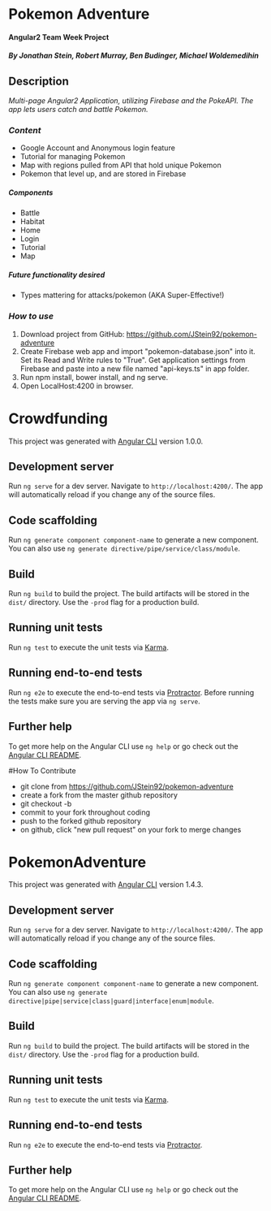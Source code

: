 # Pokemon Adventure

#### Angular2 Team Week Project

##### By Jonathan Stein, Robert Murray, Ben Budinger, Michael Woldemedihin

## Description

_Multi-page Angular2 Application, utilizing Firebase and the PokeAPI. The app lets users catch and battle Pokemon._

### _Content_ ###

- Google Account and Anonymous login feature
- Tutorial for managing Pokemon
- Map with regions pulled from API that hold unique Pokemon
- Pokemon that level up, and are stored in Firebase

##### Components
- Battle
- Habitat
- Home
- Login
- Tutorial
- Map

##### Future functionality desired

- Types mattering for attacks/pokemon (AKA Super-Effective!)

### _How to use_ ###

1. Download project from GitHub: https://github.com/JStein92/pokemon-adventure
2. Create Firebase web app and import "pokemon-database.json" into it. Set its Read and Write rules to "True". Get application settings from Firebase and paste into a new file named "api-keys.ts" in app folder.
3. Run npm install, bower install, and ng serve.
4. Open LocalHost:4200 in browser.

# Crowdfunding

This project was generated with [Angular CLI](https://github.com/angular/angular-cli) version 1.0.0.

## Development server

Run `ng serve` for a dev server. Navigate to `http://localhost:4200/`. The app will automatically reload if you change any of the source files.

## Code scaffolding

Run `ng generate component component-name` to generate a new component. You can also use `ng generate directive/pipe/service/class/module`.

## Build

Run `ng build` to build the project. The build artifacts will be stored in the `dist/` directory. Use the `-prod` flag for a production build.

## Running unit tests

Run `ng test` to execute the unit tests via [Karma](https://karma-runner.github.io).

## Running end-to-end tests

Run `ng e2e` to execute the end-to-end tests via [Protractor](http://www.protractortest.org/).
Before running the tests make sure you are serving the app via `ng serve`.

## Further help

To get more help on the Angular CLI use `ng help` or go check out the [Angular CLI README](https://github.com/angular/angular-cli/blob/master/README.md).

#How To Contribute
- git clone from https://github.com/JStein92/pokemon-adventure
- create a fork from the master github repository
- git checkout -b <branch-name>
- commit to your fork throughout coding
- push to the forked github repository
- on github, click "new pull request" on your fork to merge changes

# PokemonAdventure

This project was generated with [Angular CLI](https://github.com/angular/angular-cli) version 1.4.3.

## Development server

Run `ng serve` for a dev server. Navigate to `http://localhost:4200/`. The app will automatically reload if you change any of the source files.

## Code scaffolding

Run `ng generate component component-name` to generate a new component. You can also use `ng generate directive|pipe|service|class|guard|interface|enum|module`.

## Build

Run `ng build` to build the project. The build artifacts will be stored in the `dist/` directory. Use the `-prod` flag for a production build.

## Running unit tests

Run `ng test` to execute the unit tests via [Karma](https://karma-runner.github.io).

## Running end-to-end tests

Run `ng e2e` to execute the end-to-end tests via [Protractor](http://www.protractortest.org/).

## Further help

To get more help on the Angular CLI use `ng help` or go check out the [Angular CLI README](https://github.com/angular/angular-cli/blob/master/README.md).
